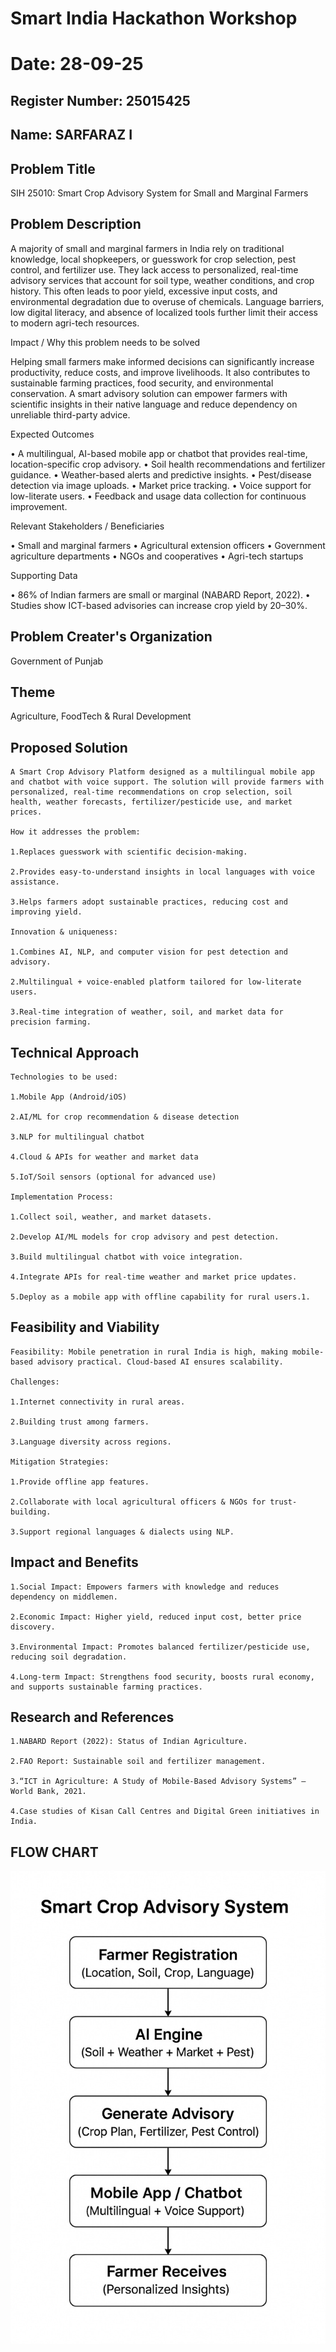 # Smart India Hackathon Workshop
# Date: 28-09-25
## Register Number: 25015425
## Name: SARFARAZ I
## Problem Title
SIH 25010: Smart Crop Advisory System for Small and Marginal Farmers
## Problem Description
A majority of small and marginal farmers in India rely on traditional knowledge, local shopkeepers, or guesswork for crop selection, pest control, and fertilizer use. They lack access to personalized, real-time advisory services that account for soil type, weather conditions, and crop history. This often leads to poor yield, excessive input costs, and environmental degradation due to overuse of chemicals. Language barriers, low digital literacy, and absence of localized tools further limit their access to modern agri-tech resources.

Impact / Why this problem needs to be solved

Helping small farmers make informed decisions can significantly increase productivity, reduce costs, and improve livelihoods. It also contributes to sustainable farming practices, food security, and environmental conservation. A smart advisory solution can empower farmers with scientific insights in their native language and reduce dependency on unreliable third-party advice.

Expected Outcomes

• A multilingual, AI-based mobile app or chatbot that provides real-time, location-specific crop advisory.
• Soil health recommendations and fertilizer guidance.
• Weather-based alerts and predictive insights.
• Pest/disease detection via image uploads.
• Market price tracking.
• Voice support for low-literate users.
• Feedback and usage data collection for continuous improvement.

Relevant Stakeholders / Beneficiaries

• Small and marginal farmers
• Agricultural extension officers
• Government agriculture departments
• NGOs and cooperatives
• Agri-tech startups

Supporting Data

• 86% of Indian farmers are small or marginal (NABARD Report, 2022).
• Studies show ICT-based advisories can increase crop yield by 20–30%.

## Problem Creater's Organization
Government of Punjab

## Theme
Agriculture, FoodTech & Rural Development

## Proposed Solution
```
A Smart Crop Advisory Platform designed as a multilingual mobile app and chatbot with voice support. The solution will provide farmers with personalized, real-time recommendations on crop selection, soil health, weather forecasts, fertilizer/pesticide use, and market prices.

How it addresses the problem:

1.Replaces guesswork with scientific decision-making.

2.Provides easy-to-understand insights in local languages with voice assistance.

3.Helps farmers adopt sustainable practices, reducing cost and improving yield.

Innovation & uniqueness:

1.Combines AI, NLP, and computer vision for pest detection and advisory.

2.Multilingual + voice-enabled platform tailored for low-literate users.

3.Real-time integration of weather, soil, and market data for precision farming.
```
## Technical Approach
```
Technologies to be used:

1.Mobile App (Android/iOS)

2.AI/ML for crop recommendation & disease detection

3.NLP for multilingual chatbot

4.Cloud & APIs for weather and market data

5.IoT/Soil sensors (optional for advanced use)

Implementation Process:

1.Collect soil, weather, and market datasets.

2.Develop AI/ML models for crop advisory and pest detection.

3.Build multilingual chatbot with voice integration.

4.Integrate APIs for real-time weather and market price updates.

5.Deploy as a mobile app with offline capability for rural users.1.
```
## Feasibility and Viability
```
Feasibility: Mobile penetration in rural India is high, making mobile-based advisory practical. Cloud-based AI ensures scalability.

Challenges:

1.Internet connectivity in rural areas.

2.Building trust among farmers.

3.Language diversity across regions.

Mitigation Strategies:

1.Provide offline app features.

2.Collaborate with local agricultural officers & NGOs for trust-building.

3.Support regional languages & dialects using NLP.
```
## Impact and Benefits
```
1.Social Impact: Empowers farmers with knowledge and reduces dependency on middlemen.

2.Economic Impact: Higher yield, reduced input cost, better price discovery.

3.Environmental Impact: Promotes balanced fertilizer/pesticide use, reducing soil degradation.

4.Long-term Impact: Strengthens food security, boosts rural economy, and supports sustainable farming practices.
```
## Research and References
```
1.NABARD Report (2022): Status of Indian Agriculture.

2.FAO Report: Sustainable soil and fertilizer management.

3.“ICT in Agriculture: A Study of Mobile-Based Advisory Systems” – World Bank, 2021.

4.Case studies of Kisan Call Centres and Digital Green initiatives in India.
```
## FLOW CHART
![alt text](<WhatsApp Image 2025-09-30 at 12.59.19_e24e612b.jpg>)
